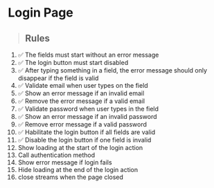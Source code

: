 # Login Page

> ## Rules
1. ✅ The fields must start without an error message
2. ✅ The login button must start disabled
3. ✅ After typing something in a field, the error message should only disappear if the field is valid
4. ✅ Validate email when user types on the field
5. ✅ Show an error message if an invalid email
6. ✅ Remove the error message if a valid email
7. ✅ Validate password when user types in the field
8. ✅ Show an error message if an invalid password
9. ✅ Remove error message if a valid password
10. ✅ Habilitate the login button if all fields are valid
11. ✅ Disable the login button if one field is invalid
12. Show loading at the start of the login action
13. Call authentication method
14. Show error message if login fails
15. Hide loading at the end of the login action
16. close streams when the page closed